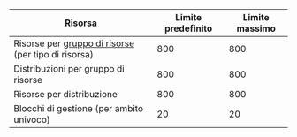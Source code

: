 Risorsa|Limite predefinito|Limite massimo
---|---|---
Risorse per [gruppo di risorse](resource-group-overview.md) (per tipo di risorsa)|800|800
Distribuzioni per gruppo di risorse|800|800
Risorse per distribuzione|800|800
Blocchi di gestione (per ambito univoco)|20|20

<!---HONumber=Oct15_HO3-->